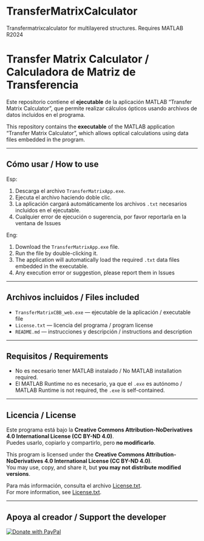# TransferMatrixCalculator
Transfermatrixcalculator for multilayered structures. Requires MATLAB R2024

# Transfer Matrix Calculator / Calculadora de Matriz de Transferencia

Este repositorio contiene el **ejecutable** de la aplicación MATLAB “Transfer Matrix Calculator”, que permite realizar cálculos ópticos usando archivos de datos incluidos en el programa.

This repository contains the **executable** of the MATLAB application “Transfer Matrix Calculator”, which allows optical calculations using data files embedded in the program.

---

## Cómo usar / How to use
  Esp:
1. Descarga el archivo `TransferMatrixApp.exe`.
2. Ejecuta el archivo haciendo doble clic.
3. La aplicación cargará automáticamente los archivos `.txt` necesarios incluidos en el ejecutable.
4. Cualquier error de ejecución o sugerencia, por favor reportarla en la ventana de Issues
 
 Eng:
1. Download the `TransferMatrixApp.exe` file.
2. Run the file by double-clicking it.
3. The application will automatically load the required `.txt` data files embedded in the executable.
4. Any execution error or suggestion, please report them in Issues

---

## Archivos incluidos / Files included

- `TransferMatrixCBB_web.exe` — ejecutable de la aplicación / executable file
- `License.txt` — licencia del programa / program license
- `README.md` — instrucciones y descripción / instructions and description

---

## Requisitos / Requirements

- No es necesario tener MATLAB instalado / No MATLAB installation required.
- El MATLAB Runtime no es necesario, ya que el `.exe` es autónomo / MATLAB Runtime is not required, the `.exe` is self-contained.

---

## Licencia / License

Este programa está bajo la **Creative Commons Attribution-NoDerivatives 4.0 International License (CC BY-ND 4.0)**.  
Puedes usarlo, copiarlo y compartirlo, pero **no modificarlo**.  

This program is licensed under the **Creative Commons Attribution-NoDerivatives 4.0 International License (CC BY-ND 4.0)**.  
You may use, copy, and share it, but **you may not distribute modified versions**.

Para más información, consulta el archivo [License.txt](License.txt).  
For more information, see [License.txt](License.txt).

---

## Apoya al creador / Support the developer


[![Donate with PayPal](https://img.shields.io/badge/Donate-PayPal-blue)](https://www.paypal.me/CBblancodeveloper)
